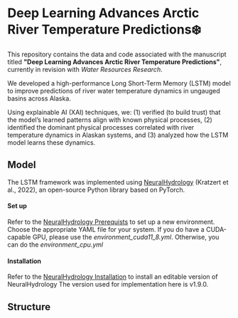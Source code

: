 # Deep Learning Advances Arctic River Temperature Predictions:snowflake:

This repository contains the data and code associated with the manuscript titled **"Deep Learning Advances Arctic River Temperature Predictions"**, currently in revision with *Water Resources Research*.

We developed a high-performance Long Short-Term Memory (LSTM) model to improve predictions of river water temperature dynamics in ungauged basins across Alaska. 

Using explainable AI (XAI) techniques, we: (1) verified (to build trust) that the model’s learned patterns align with known physical processes, (2) identified the dominant physical processes correlated with river temperature dynamics in Alaskan systems, and (3) analyzed how the LSTM model learns these dynamics.

## Model

The LSTM framework was implemented using [NeuralHydrology](https://github.com/neuralhydrology/neuralhydrology) (Kratzert et al., 2022), an open-source Python library based on PyTorch.

#### Set up

Refer to the [NeuralHydrology Prerequists](https://github.com/neuralhydrology/neuralhydrology/tree/master/environments) to set up a new environment. Choose the appropriate YAML file for your system. 
If you do have a CUDA-capable GPU, please use the *environment_cuda11_8.yml*. Otherwise, you can do the *environment_cpu.yml*


#### Installation

Refer to the [NeuralHydrology Installation](https://neuralhydrology.readthedocs.io/en/latest/usage/quickstart.html#installation) to install an editable version of NeuralHydrology 
The version used for implementation here is v1.9.0.

## Structure

#### 



